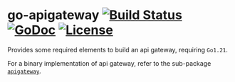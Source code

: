 # go-apigateway [![Build Status](https://github.com/xgfone/go-apigateway/actions/workflows/go.yml/badge.svg)](https://github.com/xgfone/go-apiserver/actions/workflows/go.yml) [![GoDoc](https://pkg.go.dev/badge/github.com/xgfone/go-apigateway)](https://pkg.go.dev/github.com/xgfone/go-apigateway) [![License](https://img.shields.io/badge/License-Apache%202.0-blue.svg?style=flat-square)](https://raw.githubusercontent.com/xgfone/go-apigateway/master/LICENSE)

Provides some required elements to build an api gateway, requiring `Go1.21`.

For a binary implementation of api gateway, refer to the sub-package [`apigateway`](https://github.com/xgfone/go-apigateway/tree/master/cmd/apigateway).
